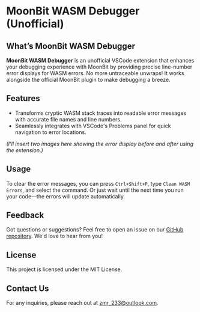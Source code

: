 # MoonBit WASM Debugger (Unofficial)

## What’s MoonBit WASM Debugger

**MoonBit WASM Debugger** is an unofficial VSCode extension that enhances your debugging experience with MoonBit by providing precise line-number error displays for WASM errors. No more untraceable unwraps! It works alongside the official MoonBit plugin to make debugging a breeze.

## Features

- Transforms cryptic WASM stack traces into readable error messages with accurate file names and line numbers.
- Seamlessly integrates with VSCode's Problems panel for quick navigation to error locations.

*(I'll insert two images here showing the error display before and after using the extension.)*

## Usage

To clear the error messages, you can press `Ctrl+Shift+P`, type `Clean WASM Errors`, and select the command. Or just wait until the next time you run your code—the errors will update automatically.

## Feedback

Got questions or suggestions? Feel free to open an issue on our [GitHub repository](https://github.com/zmr-233/MoonBit-WASM-Debugger/issues). We'd love to hear from you!

## License

This project is licensed under the MIT License.

## Contact Us

For any inquiries, please reach out at [zmr_233@outlook.com](mailto:zmr_233@outlook.com).